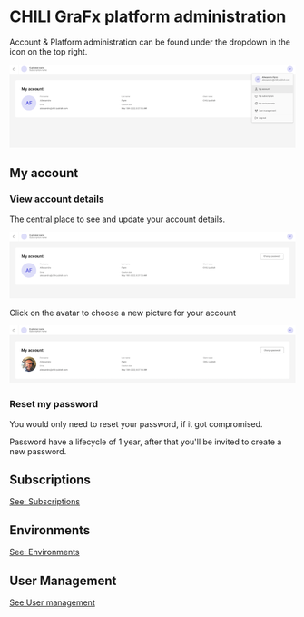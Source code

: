 # CHILI GraFx platform administration

Account & Platform administration can be found under the dropdown in the icon on the top right.

![Account Dropdown](myaccount2.png)

## My account

### View account details

The central place to see and update your account details.

![My Account](myaccount1.png)

Click on the avatar to choose a new picture for your account

![My Account](myaccount5.png)

### Reset my password

You would only need to reset your password, if it got compromised.

Password have a lifecycle of 1 year, after that you'll be invited to create a new password.

## Subscriptions

[See: Subscriptions](/CHILI-GraFx/subscriptions/)

## Environments

[See: Environments](/CHILI-GraFx/environments/)

## User Management

[See User management](/CHILI-GraFx/user-management/)